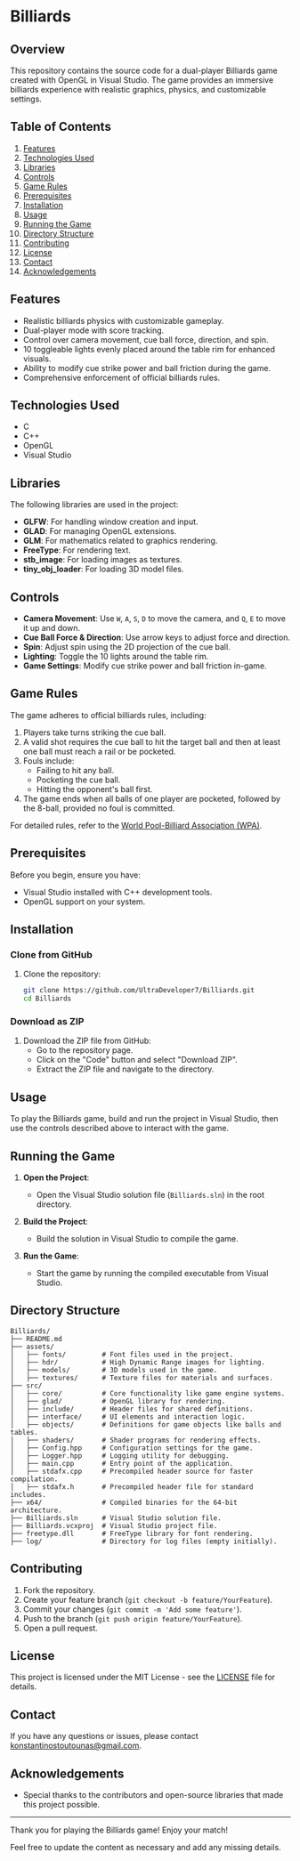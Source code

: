 # Billiards

## Overview

This repository contains the source code for a dual-player Billiards game created with OpenGL in Visual Studio. The game provides an immersive billiards experience with realistic graphics, physics, and customizable settings.

## Table of Contents

1. [Features](#features)
2. [Technologies Used](#technologies-used)
3. [Libraries](#libraries)
4. [Controls](#controls)
5. [Game Rules](#game-rules)
6. [Prerequisites](#prerequisites)
7. [Installation](#installation)
8. [Usage](#usage)
9. [Running the Game](#running-the-game)
10. [Directory Structure](#directory-structure)
11. [Contributing](#contributing)
12. [License](#license)
13. [Contact](#contact)
14. [Acknowledgements](#acknowledgements)

## Features

- Realistic billiards physics with customizable gameplay.
- Dual-player mode with score tracking.
- Control over camera movement, cue ball force, direction, and spin.
- 10 toggleable lights evenly placed around the table rim for enhanced visuals.
- Ability to modify cue strike power and ball friction during the game.
- Comprehensive enforcement of official billiards rules.

## Technologies Used

- C
- C++
- OpenGL
- Visual Studio

## Libraries

The following libraries are used in the project:

- **GLFW**: For handling window creation and input.
- **GLAD**: For managing OpenGL extensions.
- **GLM**: For mathematics related to graphics rendering.
- **FreeType**: For rendering text.
- **stb\_image**: For loading images as textures.
- **tiny\_obj\_loader**: For loading 3D model files.

## Controls

- **Camera Movement**: Use `W`, `A`, `S`, `D` to move the camera, and `Q`, `E` to move it up and down.
- **Cue Ball Force & Direction**: Use arrow keys to adjust force and direction.
- **Spin**: Adjust spin using the 2D projection of the cue ball.
- **Lighting**: Toggle the 10 lights around the table rim.
- **Game Settings**: Modify cue strike power and ball friction in-game.

## Game Rules

The game adheres to official billiards rules, including:

1. Players take turns striking the cue ball.
2. A valid shot requires the cue ball to hit the target ball and then at least one ball must reach a rail or be pocketed.
3. Fouls include:
   - Failing to hit any ball.
   - Pocketing the cue ball.
   - Hitting the opponent's ball first.
4. The game ends when all balls of one player are pocketed, followed by the 8-ball, provided no foul is committed.

For detailed rules, refer to the [World Pool-Billiard Association (WPA)](https://wpapool.com/rules-of-play/).

## Prerequisites

Before you begin, ensure you have:

- Visual Studio installed with C++ development tools.
- OpenGL support on your system.

## Installation

### Clone from GitHub

1. Clone the repository:
   ```bash
   git clone https://github.com/UltraDeveloper7/Billiards.git
   cd Billiards
   ```

### Download as ZIP

1. Download the ZIP file from GitHub:
   - Go to the repository page.
   - Click on the "Code" button and select "Download ZIP".
   - Extract the ZIP file and navigate to the directory.

## Usage

To play the Billiards game, build and run the project in Visual Studio, then use the controls described above to interact with the game.

## Running the Game

1. **Open the Project**:

   - Open the Visual Studio solution file (`Billiards.sln`) in the root directory.

2. **Build the Project**:

   - Build the solution in Visual Studio to compile the game.

3. **Run the Game**:

   - Start the game by running the compiled executable from Visual Studio.

## Directory Structure

```
Billiards/
├── README.md
├── assets/
│   ├── fonts/         # Font files used in the project.
│   ├── hdr/           # High Dynamic Range images for lighting.
│   ├── models/        # 3D models used in the game.
│   ├── textures/      # Texture files for materials and surfaces.
├── src/
│   ├── core/          # Core functionality like game engine systems.
│   ├── glad/          # OpenGL library for rendering.
│   ├── include/       # Header files for shared definitions.
│   ├── interface/     # UI elements and interaction logic.
│   ├── objects/       # Definitions for game objects like balls and tables.
│   ├── shaders/       # Shader programs for rendering effects.
│   ├── Config.hpp     # Configuration settings for the game.
│   ├── Logger.hpp     # Logging utility for debugging.
│   ├── main.cpp       # Entry point of the application.
│   ├── stdafx.cpp     # Precompiled header source for faster compilation.
│   ├── stdafx.h       # Precompiled header file for standard includes.
├── x64/               # Compiled binaries for the 64-bit architecture.
├── Billiards.sln      # Visual Studio solution file.
├── Billiards.vcxproj  # Visual Studio project file.
├── freetype.dll       # FreeType library for font rendering.
├── log/               # Directory for log files (empty initially).
```

## Contributing

1. Fork the repository.
2. Create your feature branch (`git checkout -b feature/YourFeature`).
3. Commit your changes (`git commit -m 'Add some feature'`).
4. Push to the branch (`git push origin feature/YourFeature`).
5. Open a pull request.

## License

This project is licensed under the MIT License - see the [LICENSE](LICENSE) file for details.

## Contact

If you have any questions or issues, please contact [konstantinostoutounas@gmail.com](mailto\:konstantinostoutounas@gmail.com).

## Acknowledgements

- Special thanks to the contributors and open-source libraries that made this project possible.

---

Thank you for playing the Billiards game! Enjoy your match!

Feel free to update the content as necessary and add any missing details.
